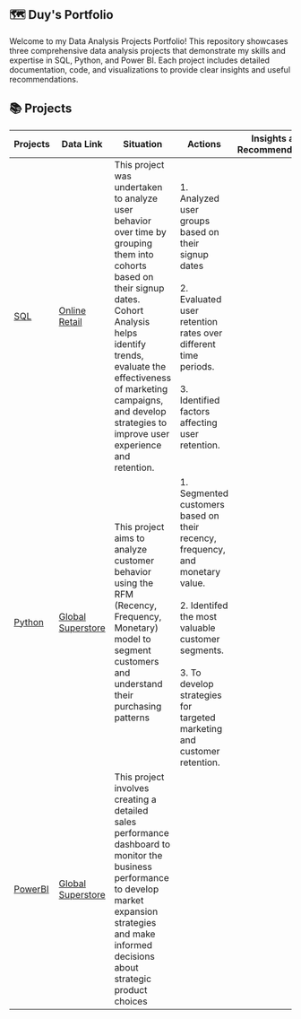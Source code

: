 ## 🗺 **Duy's Portfolio**
Welcome to my Data Analysis Projects Portfolio! This repository showcases three comprehensive data analysis projects that demonstrate my skills and expertise in SQL, Python, and Power BI. Each project includes detailed documentation, code, and visualizations to provide clear insights and useful recommendations.

## 📚 **Projects**

Projects | Data Link | Situation | Actions | Insights and Recommendations 
--- | ---| ---| ---| ---|
[SQL](https://github.com/AnhDuyVu/Business-Case-Analysis/tree/main/SQL%20Project) |  [Online Retail](https://www.kaggle.com/datasets/tunguz/online-retail) | This project was undertaken to analyze user behavior over time by grouping them into cohorts based on their signup dates. Cohort Analysis helps identify trends, evaluate the effectiveness of marketing campaigns, and develop strategies to improve user experience and retention. | 1. Analyzed user groups based on their signup dates <br><br>2. Evaluated user retention rates over different time periods.<br><br>3. Identified factors affecting user retention. |
[Python](https://github.com/AnhDuyVu/Business-Case-Analysis/tree/main/Python%20Project) | [Global Superstore](https://www.kaggle.com/datasets/apoorvaappz/global-super-store-dataset) | This project aims to analyze customer behavior using the RFM (Recency, Frequency, Monetary) model to segment customers and understand their purchasing patterns | 1. Segmented customers based on their recency, frequency, and monetary value.<br><br>2. Identifed the most valuable customer segments.<br><br>3. To develop strategies for targeted marketing and customer retention. |
[PowerBI](https://github.com/AnhDuyVu/Business-Case-Analysis/tree/main/PowerBI%20Project) | [Global Superstore](https://www.kaggle.com/datasets/shekpaul/global-superstore) | This project involves creating a detailed sales performance dashboard to monitor the business performance to develop market expansion strategies and make informed decisions about strategic product choices |

